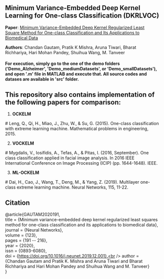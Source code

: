 ## Minimum Variance-Embedded Deep Kernel Learning for One-class Classification (**DKRLVOC**)

**Paper**: <a href="https://doi.org/10.1016/j.neunet.2019.12.001" target="_blank"> Minimum Variance-Embedded Deep Kernel Regularized Least Square Method for One-class Classification and Its Applications to Biomedical Data </a>

**Authors**: Chandan Gautam, Pratik K Mishra, Aruna Tiwari, Bharat Richhariya, Hari Mohan Pandey, Shuihua Wang, M. Tanveer

#### For execution, simply go to the one of the demo folders ('Demo_Alzheimer', 'Demo_mediumDatasets', or 'Demo_smallDatasets'), and open '.m' file in MATLAB and execute that. All source codes and datases are available in 'src' folder.

## This repository also contains implementation of the following papers for comparison:

1. **OCKELM**

\# Leng, Q., Qi, H., Miao, J., Zhu, W., & Su, G. (2015). One-class classification with extreme learning machine. Mathematical problems in engineering, 2015.

2. **VOCKELM**

\# Mygdalis, V., Iosifidis, A., Tefas, A., & Pitas, I. (2016, September). One class classification applied in facial image analysis. In 2016 IEEE International Conference on Image Processing (ICIP) (pp. 1644-1648). IEEE.

3. **ML-OCKELM**

\# Dai, H., Cao, J., Wang, T., Deng, M., & Yang, Z. (2019). Multilayer one-class extreme learning machine. Neural Networks, 115, 11-22.

## Citation
@article{GAUTAM2020191,<br />
title = {Minimum variance-embedded deep kernel regularized least squares method for one-class classification and its applications to biomedical data},<br />
journal = {Neural Networks},<br />
volume = {123},<br />
pages = {191 -- 216},<br />
year = {2020},<br />
issn = {0893-6080},<br />
doi = {https://doi.org/10.1016/j.neunet.2019.12.001},<br />
author = {Chandan Gautam and Pratik K. Mishra and Aruna Tiwari and Bharat Richhariya and Hari Mohan Pandey and Shuihua Wang and M. Tanveer}<br />
}
